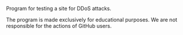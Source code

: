 Program for testing a site for DDoS attacks. 

The program is made exclusively for educational purposes. We are not responsible for the actions of GitHub users.
